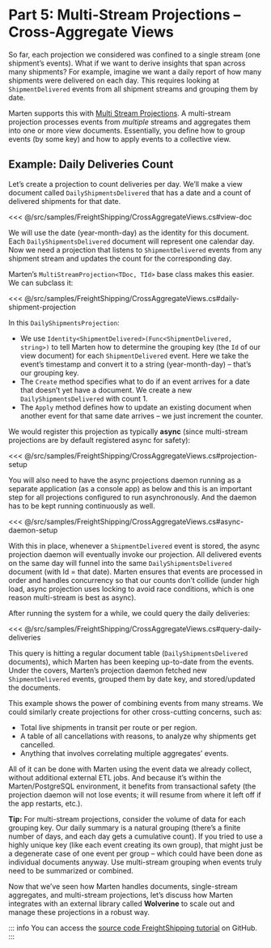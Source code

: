 # Part 5: Multi-Stream Projections – Cross-Aggregate Views

So far, each projection we considered was confined to a single stream (one shipment’s events). What if we want to derive insights that span across many shipments? For example, imagine we want a daily report of how many shipments were delivered on each day. This requires looking at `ShipmentDelivered` events from all shipment streams and grouping them by date.

Marten supports this with [Multi Stream Projections](/events/projections/multi-stream-projections). A multi-stream projection processes events from *multiple* streams and aggregates them into one or more view documents. Essentially, you define how to group events (by some key) and how to apply events to a collective view.

## Example: Daily Deliveries Count

Let’s create a projection to count deliveries per day. We’ll make a view document called `DailyShipmentsDelivered` that has a date and a count of delivered shipments for that date.

<<< @/src/samples/FreightShipping/CrossAggregateViews.cs#view-doc

We will use the date (year-month-day) as the identity for this document. Each `DailyShipmentsDelivered` document will represent one calendar day. Now we need a projection that listens to `ShipmentDelivered` events from any shipment stream and updates the count for the corresponding day.

Marten’s `MultiStreamProjection<TDoc, TId>` base class makes this easier. We can subclass it:

<<< @/src/samples/FreightShipping/CrossAggregateViews.cs#daily-shipment-projection

In this `DailyShipmentsProjection`:

- We use `Identity<ShipmentDelivered>(Func<ShipmentDelivered, string>)` to tell Marten how to determine the grouping key (the `Id` of our view document) for each `ShipmentDelivered` event. Here we take the event’s timestamp and convert it to a string (year-month-day) – that’s our grouping key.
- The `Create` method specifies what to do if an event arrives for a date that doesn’t yet have a document. We create a new `DailyShipmentsDelivered` with count 1.
- The `Apply` method defines how to update an existing document when another event for that same date arrives – we just increment the counter.

We would register this projection as typically **async** (since multi-stream projections are by default registered async for safety):

<<< @/src/samples/FreightShipping/CrossAggregateViews.cs#projection-setup

You will also need to have the async projections daemon running as a separate application (as a console app) as below and this is an important step for all projections configured to run asynchronously. And the daemon has to be kept running continuously as well.

<<< @/src/samples/FreightShipping/CrossAggregateViews.cs#async-daemon-setup

With this in place, whenever a `ShipmentDelivered` event is stored, the async projection daemon will eventually invoke our projection. All delivered events on the same day will funnel into the same `DailyShipmentsDelivered` document (with Id = that date). Marten ensures that events are processed in order and handles concurrency so that our counts don’t collide (under high load, async projection uses locking to avoid race conditions, which is one reason multi-stream is best as async).

After running the system for a while, we could query the daily deliveries:

<<< @/src/samples/FreightShipping/CrossAggregateViews.cs#query-daily-deliveries

This query is hitting a regular document table (`DailyShipmentsDelivered` documents), which Marten has been keeping up-to-date from the events. Under the covers, Marten’s projection daemon fetched new `ShipmentDelivered` events, grouped them by date key, and stored/updated the documents.

This example shows the power of combining events from many streams. We could similarly create projections for other cross-cutting concerns, such as:

- Total live shipments in transit per route or per region.
- A table of all cancellations with reasons, to analyze why shipments get cancelled.
- Anything that involves correlating multiple aggregates’ events.

All of it can be done with Marten using the event data we already collect, without additional external ETL jobs. And because it’s within the Marten/PostgreSQL environment, it benefits from transactional safety (the projection daemon will not lose events; it will resume from where it left off if the app restarts, etc.).

**Tip:** For multi-stream projections, consider the volume of data for each grouping key. Our daily summary is a natural grouping (there’s a finite number of days, and each day gets a cumulative count). If you tried to use a highly unique key (like each event creating its own group), that might just be a degenerate case of one event per group – which could have been done as individual documents anyway. Use multi-stream grouping when events truly need to be summarized or combined.

Now that we’ve seen how Marten handles documents, single-stream aggregates, and multi-stream projections, let’s discuss how Marten integrates with an external library called **Wolverine** to scale out and manage these projections in a robust way.

::: info
You can access the [source code FreightShipping tutorial](https://github.com/JasperFx/marten/tree/cfff44de42b099f4a795dbb240c53fc4d2cb1a95/docs/src/samples/FreightShipping) on GitHub.
:::
